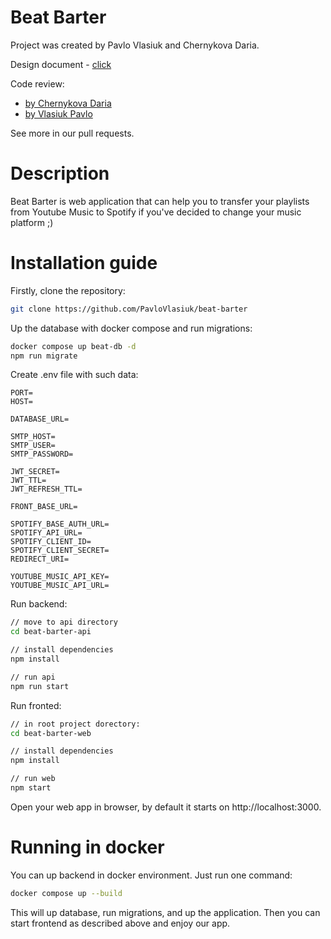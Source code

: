 # Beat Barter

Project was created by Pavlo Vlasiuk and Chernykova Daria.

Design document - [click](https://docs.google.com/document/d/1UhlId4aXXsPcKrActcc0iPWn0veZyndDplGG6fF1lJQ/edit?usp=sharing)

Code review:

- [by Chernykova Daria](https://github.com/PavloVlasiuk/beat-barter/pull/5)
- [by Vlasiuk Pavlo](https://github.com/PavloVlasiuk/beat-barter/pull/7)

See more in our pull requests.

# Description

Beat Barter is web application that can help you to transfer your playlists from Youtube Music to Spotify if you've decided to change your music platform ;)

# Installation guide

Firstly, clone the repository:
```bash
git clone https://github.com/PavloVlasiuk/beat-barter
```

Up the database with docker compose and run migrations:
```bash
docker compose up beat-db -d
npm run migrate
```

Create .env file with such data:
```
PORT=
HOST=

DATABASE_URL=

SMTP_HOST=
SMTP_USER=
SMTP_PASSWORD=

JWT_SECRET=
JWT_TTL=
JWT_REFRESH_TTL=

FRONT_BASE_URL=

SPOTIFY_BASE_AUTH_URL=
SPOTIFY_API_URL=
SPOTIFY_CLIENT_ID=
SPOTIFY_CLIENT_SECRET=
REDIRECT_URI=

YOUTUBE_MUSIC_API_KEY=
YOUTUBE_MUSIC_API_URL=
```

Run backend:
```bash
// move to api directory
cd beat-barter-api

// install dependencies
npm install

// run api
npm run start
```

Run fronted: 
```bash
// in root project dorectory:
cd beat-barter-web

// install dependencies
npm install

// run web
npm start
```
Open your web app in browser, by default it starts on  http://localhost:3000.

# Running in docker
You can up backend in docker environment. Just run one command:
```bash
docker compose up --build
```
This will up database, run migrations, and up the application. Then you can start frontend as described above and enjoy our app.




